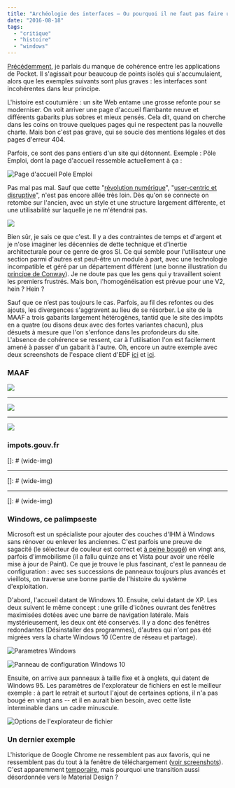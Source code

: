 ```yaml
---
title: "Archéologie des interfaces – Ou pourquoi il ne faut pas faire une refonte à moitié"
date: "2016-08-18"
tags:
  - "critique"
  - "histoire"
  - "windows"
---
```


[Précédemment](http://toutcequibouge.net/2015/09/pocket-et-la-coherence-cest-pas-trop-ca/), je parlais du manque de cohérence entre les applications de Pocket. Il s'agissait pour beaucoup de points isolés qui s'accumulaient, alors que les exemples suivants sont plus graves : les interfaces sont incohérentes dans leur principe.

L'histoire est coutumière : un site Web entame une grosse refonte pour se moderniser. On voit arriver une page d'accueil flambante neuve et différents gabarits plus sobres et mieux pensés. Cela dit, quand on cherche dans les coins on trouve quelques pages qui ne respectent pas la nouvelle charte. Mais bon c'est pas grave, qui se soucie des mentions légales et des pages d'erreur 404.

Parfois, ce sont des pans entiers d'un site qui détonnent. Exemple : Pôle Emploi, dont la page d'accueil ressemble actuellement à ça :

![Page d'accueil Pole Emploi](/blog/assets/images/Pole-emploi-HP-cropped--1024x609.png)

Pas mal pas mal. Sauf que cette "[révolution numérique](http://www.leparisien.fr/economie/emploi/pole-emploi-fait-sa-revolution-numerique-23-01-2016-5478493.php)", "[user-centric et disruptive](http://www.journaldunet.com/management/ressources-humaines/1176880-anne-leone-campanella-pole-emploi/)", n'est pas encore allée très loin. Dès qu'on se connecte on retombe sur l'ancien, avec un style et une structure largement différente, et une utilisabilité sur laquelle je ne m'étendrai pas.

![](/blog/assets/images/Pole-Emploi-connect├®-particulier-1-1024x717.png)

Bien sûr, je sais ce que c'est. Il y a des contraintes de temps et d'argent et je n'ose imaginer les décennies de dette technique et d'inertie architecturale pour ce genre de gros SI. Ce qui semble pour l'utilisateur une section parmi d'autres est peut-être un module à part, avec une technologie incompatible et géré par un département différent (une bonne illustration du [principe de Conway](https://en.wikipedia.org/wiki/Conway%27s_law)). Je ne doute pas que les gens qui y travaillent soient les premiers frustrés. Mais bon, l'homogénéisation est prévue pour une V2, hein ? Hein ?

Sauf que ce n’est pas toujours le cas. Parfois, au fil des refontes ou des ajouts, les divergences s'aggravent au lieu de se résorber. Le site de la MAAF a trois gabarits largement hétérogènes, tantid que le site des impôts en a quatre (ou disons deux avec des fortes variantes chacun), plus désuets à mesure que l'on s'enfonce dans les profondeurs du site. L'absence de cohérence se ressent, car à l'utilisation l'on est facilement amené à passer d'un gabarit à l'autre. Oh, encore un autre exemple avec deux screenshots de l'espace client d'EDF [ici](http://toutcequibouge.net/toutcequibouge/wp-content/uploads/2016/08/2016-08-19_14h28_11-1024x741.png) et [ici](http://toutcequibouge.net/toutcequibouge/wp-content/uploads/2016/08/EDF-2.png).

### MAAF

![](/blog/assets/images/MAAF-0-1024x659.png)

* * *

![](/blog/assets/images/MAAF-1-1024x749.png)

* * *

![](/blog/assets/images/MAAF-2-1024x808-1.jpg)

### impots.gouv.fr

[]: # (wide-img)
[](/blog/assets/images/impots-0-e1471563276671.png)

* * *


[]: # (wide-img)
[](/blog/assets/images/impots-2-e1471563206897.png)

* * *

[]: # (wide-img)
[](/blog/assets/images/Impots-3-e1471563162292.png)


### Windows, ce palimpseste

Microsoft est un spécialiste pour ajouter des couches d'IHM à Windows sans rénover ou enlever les anciennes. C'est parfois une preuve de sagacité (le sélecteur de couleur est correct et [à peine bougé](https://twitter.com/Saint_loup/status/766068136416256001)) en vingt ans, parfois d'immobilisme (il a fallu quinze ans et Vista pour avoir une réelle mise à jour de Paint). Ce que je trouve le plus fascinant, c'est le panneau de configuration : avec ses successions de panneaux toujours plus avancés et vieillots, on traverse une bonne partie de l'histoire du système d'exploitation.

D'abord, l'accueil datant de Windows 10. Ensuite, celui datant de XP. Les deux suivent le même concept : une grille d'icônes ouvrant des fenêtres maximisées dotées avec une barre de navigation latérale. Mais mystérieusement, les deux ont été conservés. Il y a donc des fenêtres redondantes (Désinstaller des programmes), d'autres qui n'ont pas été migrées vers la charte Windows 10 (Centre de réseau et partage).

![Parametres Windows](/blog/assets/images/2016-08-18_21h57_11-1024x649.png)

![Panneau de configuration Windows 10](/blog/assets/images/2016-08-18_21h57_42-1024x787.png)

Ensuite, on arrive aux panneaux à taille fixe et à onglets, qui datent de Windows 95. Les paramètres de l'explorateur de fichiers en est le meilleur exemple : à part le retrait et surtout l'ajout de certaines options, il n'a pas bougé en vingt ans -- et il en aurait bien besoin, avec cette liste interminable dans un cadre minuscule.

![Options de l'explorateur de fichier](/blog/assets/images/2016-08-18_22h22_56-1024x623.png)

### Un dernier exemple

L'historique de Google Chrome ne ressemblent pas aux favoris, qui ne ressemblent pas du tout à la fenêtre de téléchargement ([voir screenshots](https://twitter.com/Saint_loup/status/753873190041034752)). C'est apparemment [temporaire](http://thenextweb.com/google/2016/01/29/how-to-try-google-chromes-material-design-makeover-right-now/#gref), mais pourquoi une transition aussi désordonnée vers le Material Design ?
